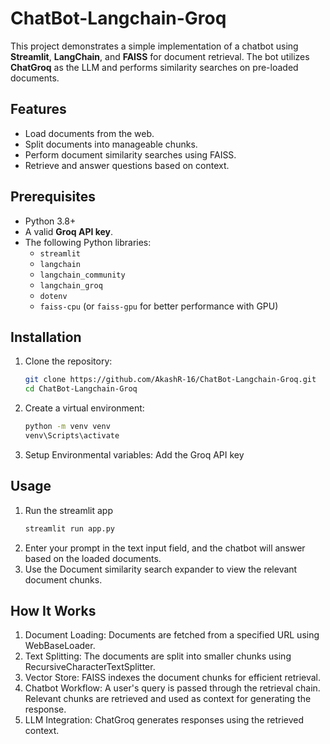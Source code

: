 # ChatBot-Langchain-Groq
This project demonstrates a simple implementation of a chatbot using **Streamlit**, **LangChain**, and **FAISS** for document retrieval. The bot utilizes **ChatGroq** as the LLM and performs similarity searches on pre-loaded documents.

## Features

- Load documents from the web.
- Split documents into manageable chunks.
- Perform document similarity searches using FAISS.
- Retrieve and answer questions based on context.

## Prerequisites

- Python 3.8+
- A valid **Groq API key**.
- The following Python libraries:
  - `streamlit`
  - `langchain`
  - `langchain_community`
  - `langchain_groq`
  - `dotenv`
  - `faiss-cpu` (or `faiss-gpu` for better performance with GPU)

## Installation

1. Clone the repository:
   ```bash
   git clone https://github.com/AkashR-16/ChatBot-Langchain-Groq.git
   cd ChatBot-Langchain-Groq
2. Create a virtual environment:
   ```bash
   python -m venv venv
   venv\Scripts\activate
3. Setup Environmental variables:
     Add the Groq API key

## Usage
1. Run the streamlit app
   ```bash
   streamlit run app.py
2. Enter your prompt in the text input field, and the chatbot will answer based on the loaded documents.
3. Use the Document similarity search expander to view the relevant document chunks.

## How It Works
1. Document Loading: Documents are fetched from a specified URL using WebBaseLoader.
2. Text Splitting: The documents are split into smaller chunks using RecursiveCharacterTextSplitter.
3. Vector Store: FAISS indexes the document chunks for efficient retrieval.
4. Chatbot Workflow:
      A user's query is passed through the retrieval chain.
      Relevant chunks are retrieved and used as context for generating the response.
5. LLM Integration: ChatGroq generates responses using the retrieved context.

